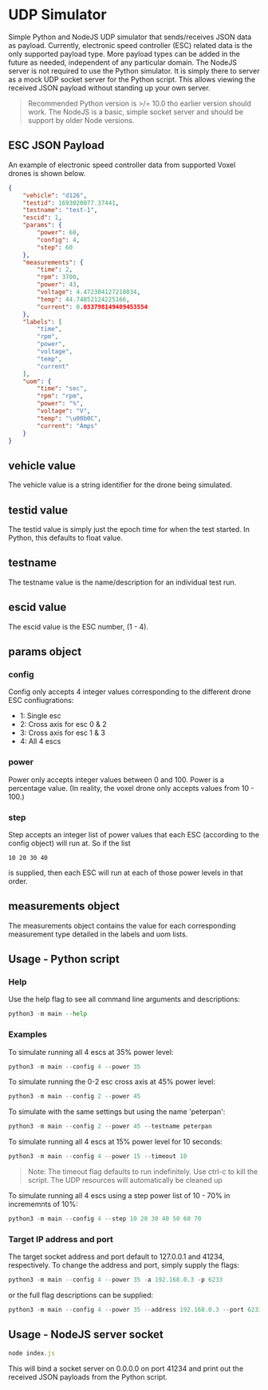 # UDP Simulator

Simple Python and NodeJS UDP simulator that sends/receives JSON data as payload. Currently, electronic speed controller (ESC) related data is the only supported payload type. More payload types can be added in the future as needed, independent of any particular domain. The NodeJS server is not required to use the Python simulator. It is simply there to server as a mock UDP socket server for the Python script. This allows viewing the received JSON payload without standing up your own server.

> Recommended Python version is >/= 10.0 tho earlier version should work. The NodeJS is a basic, simple socket server and should be support by older Node versions.

## ESC JSON Payload

An example of electronic speed controller data from supported Voxel drones is shown below.

```json
{
    "vehicle": "d126",
    "testid": 1693020077.37441,
    "testname": "test-1",
    "escid": 1,
    "params": {
        "power": 60,
        "config": 4,
        "step": 60
    },
    "measurements": {
        "time": 2,
        "rpm": 3700,
        "power": 43,
        "voltage": 4.472304127218034,
        "temp": 44.74852124225166,
        "current": 0.033798149409453554
    },
    "labels": [
        "time",
        "rpm",
        "power",
        "voltage",
        "temp",
        "current"
    ],
    "uom": {
        "time": "sec",
        "rpm": "rpm",
        "power": "%",
        "voltage": "V",
        "temp": "\u00b0C",
        "current": "Amps"
    }
}
```

## vehicle value

The vehicle value is a string identifier for the drone being simulated.

## testid value

The testid value is simply just the epoch time for when the test started. In Python, this defaults to float value.

## testname

The testname value is the name/description for an individual test run.

## escid value

The escid value is the ESC number, (1 - 4).

## params object

### config

Config only accepts 4 integer values corresponding to the different drone ESC confiugrations:

- 1: Single esc
- 2: Cross axis for esc 0 & 2
- 3: Cross axis for esc 1 & 3
- 4: All 4 escs

### power

Power only accepts integer values between 0 and 100. Power is a percentage value. (In reality, the voxel drone only accepts values from 10 - 100.)

### step

Step accepts an integer list of power values that each ESC (according to the config object) will run at. So if the list

```text
10 20 30 40
```

is supplied, then each ESC will run at each of those power levels in that order.

## measurements object

The measurements object contains the value for each corresponding measurement type detailed in the labels and uom lists.

## Usage - Python script

### Help

Use the help flag to see all command line arguments and descriptions:

```python
python3 -m main --help
```

### Examples

To simulate running all 4 escs at 35% power level:

```python
python3 -m main --config 4 --power 35
```

To simulate running the 0-2 esc cross axis at 45% power level:

```python
python3 -m main --config 2 --power 45
```

To simulate with the same settings but using the name 'peterpan':

```python
python3 -m main --config 2 --power 45 --testname peterpan
```

To simulate running all 4 escs at 15% power level for 10 seconds:

```python
python3 -m main --config 4 --power 15 --timeout 10
```

> Note: The timeout flag defaults to run indefinitely. Use ctrl-c to kill the script. The UDP resources will automatically be cleaned up

To simulate running all 4 escs using a step power list of 10 - 70% in incrememnts of 10%:

```python
python3 -m main --config 4 --step 10 20 30 40 50 60 70
```

### Target IP address and port

The target socket address and port default to 127.0.0.1 and 41234, respectively. To change the address and port, simply supply the flags:

```python
python3 -m main --config 4 --power 35 -a 192.168.0.3 -p 6233
```

or the full flag descriptions can be supplied:

```python
python3 -m main --config 4 --power 35 --address 192.168.0.3 --port 6233
```

## Usage - NodeJS server socket

```javascript
node index.js
```

This will bind a socket server on 0.0.0.0 on port 41234 and print out the received JSON payloads from the Python script.
